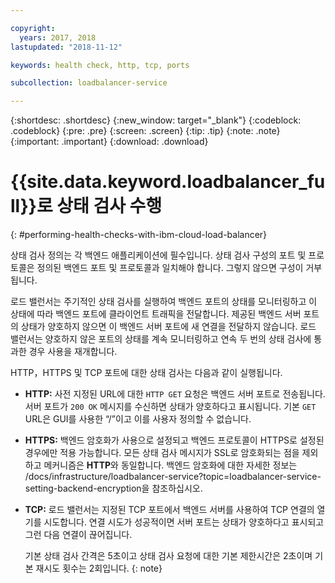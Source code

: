 ```yaml
---

copyright:
  years: 2017, 2018
lastupdated: "2018-11-12"

keywords: health check, http, tcp, ports

subcollection: loadbalancer-service

---
```


{:shortdesc: .shortdesc}
{:new_window: target="_blank"}
{:codeblock: .codeblock}
{:pre: .pre}
{:screen: .screen}
{:tip: .tip}
{:note: .note}
{:important: .important}
{:download: .download}

# {{site.data.keyword.loadbalancer_full}}로 상태 검사 수행
{: #performing-health-checks-with-ibm-cloud-load-balancer}

상태 검사 정의는 각 백엔드 애플리케이션에 필수입니다. 상태 검사 구성의 포트 및 프로토콜은 정의된 백엔드 포트 및 프로토콜과 일치해야 합니다. 그렇지 않으면 구성이 거부됩니다.

로드 밸런서는 주기적인 상태 검사를 실행하여 백엔드 포트의 상태를 모니터링하고 이 상태에 따라 백엔드 포트에 클라이언트 트래픽을 전달합니다. 제공된 백엔드 서버 포트의 상태가 양호하지 않으면 이 백엔드 서버 포트에 새 연결을 전달하지 않습니다. 로드 밸런서는 양호하지 않은 포트의 상태를 계속 모니터링하고 연속 두 번의 상태 검사에 통과한 경우 사용을 재개합니다.

HTTP，HTTPS 및 TCP 포트에 대한 상태 검사는 다음과 같이 실행됩니다. 

* **HTTP:** 사전 지정된 URL에 대한 `HTTP GET` 요청은 백엔드 서버 포트로 전송됩니다. 서버 포트가 `200 OK` 메시지를 수신하면 상태가 양호하다고 표시됩니다. 기본 `GET` URL은 GUI를 사용한 “/”이고 이를 사용자 정의할 수 없습니다.

* **HTTPS:** 백엔드 암호화가 사용으로 설정되고 백엔드 프로토콜이 HTTPS로 설정된 경우에만 적용 가능합니다. 모든 상태 검사 메시지가 SSL로 암호화되는 점을 제외하고 메커니즘은 **HTTP**와 동일합니다. 백엔드 암호화에 대한 자세한 정보는 /docs/infrastructure/loadbalancer-service?topic=loadbalancer-service-setting-backend-encryption을 참조하십시오. 

* **TCP:** 로드 밸런서는 지정된 TCP 포트에서 백엔드 서버를 사용하여 TCP 연결의 열기를 시도합니다. 연결 시도가 성공적이면 서버 포트는 상태가 양호하다고 표시되고 그런 다음 연결이 끊어집니다.

	기본 상태 검사 간격은 5초이고 상태 검사 요청에 대한 기본 제한시간은 2초이며 기본 재시도 횟수는 2회입니다.
  {: note}
